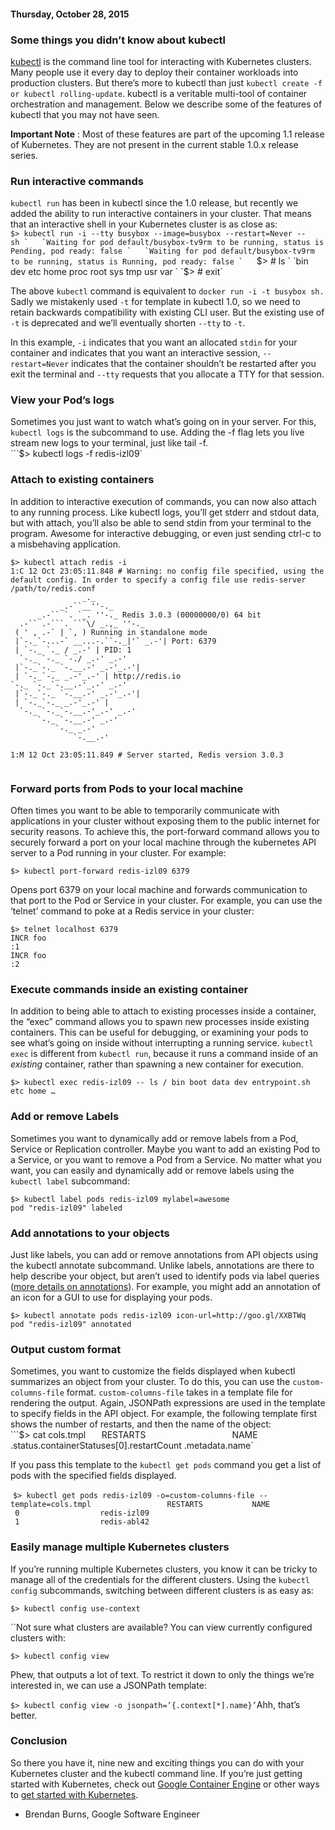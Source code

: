 #### Thursday, October 28, 2015 
### Some things you didn’t know about kubectl 
[kubectl](https://github.com/kubernetes/kubernetes/blob/master/docs/user-guide/kubectl-overview.md) is the command line tool for interacting with Kubernetes clusters. Many people use it every day to deploy their container workloads into production clusters. But there’s more to kubectl than just `kubectl create -f or kubectl rolling-update`. kubectl is a veritable multi-tool of container orchestration and management. Below we describe some of the features of kubectl that you may not have seen.&nbsp;  
  
**Important Note** : Most of these features are part of the upcoming 1.1 release of Kubernetes. They are not present in the current stable 1.0.x release series.  
  

### 

### Run interactive commands&nbsp;
  
`kubectl run` has been in kubectl since the 1.0 release, but recently we added the ability to run interactive containers in your cluster. That means that an interactive shell in your Kubernetes cluster is as close as:  
```$> kubectl run -i --tty busybox --image=busybox --restart=Never -- sh `  
`Waiting for pod default/busybox-tv9rm to be running, status is Pending, pod ready: false `  
`Waiting for pod default/busybox-tv9rm to be running, status is Running, pod ready: false `  
```$> # ls `  
`bin dev etc home proc root sys tmp usr var `  
`$> # exit`  
  
The above `kubectl` command is equivalent to `docker run -i -t busybox sh.` Sadly we mistakenly used `-t` for template in kubectl 1.0, so we need to retain backwards compatibility with existing CLI user. But the existing use of `-t` is deprecated and we’ll eventually shorten `--tty` to `-t`.  
  
In this example, `-i` indicates that you want an allocated `stdin` for your container and indicates that you want an interactive session, `--restart=Never` indicates that the container shouldn’t be restarted after you exit the terminal and `--tty` requests that you allocate a TTY for that session.  
  

### 

### View your Pod’s logs&nbsp;
  
Sometimes you just want to watch what’s going on in your server. For this, `kubectl logs` is the subcommand to use. Adding the -f flag lets you live stream new logs to your terminal, just like tail -f.  
```$> kubectl logs -f redis-izl09`  
  

### 

### Attach to existing containers
  
In addition to interactive execution of commands, you can now also attach to any running process. Like kubectl logs, you’ll get stderr and stdout data, but with attach, you’ll also be able to send stdin from your terminal to the program. Awesome for interactive debugging, or even just sending ctrl-c to a misbehaving application.  

```
$> kubectl attach redis -i
1:C 12 Oct 23:05:11.848 # Warning: no config file specified, using the default config. In order to specify a config file use redis-server /path/to/redis.conf
                _._                                                  
           _.-``__''-._                                             
      _.-`` `. `_. ''-._ Redis 3.0.3 (00000000/0) 64 bit
  .-`` .-```. ```\/ _.,_ ''-._                                   
 ( ' , .-` | `, ) Running in standalone mode
 |`-._`-...-` __...-.``-._|'` _.-'| Port: 6379
 | `-._ `._ / _.-' | PID: 1
  `-._ `-._ `-./ _.-' _.-'                                   
 |`-._`-._ `-.__.-' _.-'_.-'|                                  
 | `-._`-._ _.-'_.-' | http://redis.io
`-._ `-._`-.__.-'_.-' _.-'                                   
 |`-._`-._ `-.__.-' _.-'_.-'|                                  
 | `-._`-._ _.-'_.-' |                                  
  `-._ `-._`-.__.-'_.-' _.-'                                   
      `-._ `-.__.-' _.-'                                       
          `-._ _.-'                                           
              `-.__.-'                                               

1:M 12 Oct 23:05:11.849 # Server started, Redis version 3.0.3
```

```

```

### 

### Forward ports from Pods to your local machine&nbsp;
  
Often times you want to be able to temporarily communicate with applications in your cluster without exposing them to the public internet for security reasons. To achieve this, the port-forward command allows you to securely forward a port on your local machine through the kubernetes API server to a Pod running in your cluster. For example:  
  
`$> kubectl port-forward redis-izl09 6379`  
  
Opens port 6379 on your local machine and forwards communication to that port to the Pod or Service in your cluster. For example, you can use the ‘telnet’ command to poke at a Redis service in your cluster:  
  
`$> telnet localhost 6379 `  
`INCR foo `  
`:1 `  
`INCR foo `  
`:2`  
  
  

### Execute commands inside an existing container
In addition to being able to attach to existing processes inside a container, the “exec” command allows you to spawn new processes inside existing containers. This can be useful for debugging, or examining your pods to see what’s going on inside without interrupting a running service. `kubectl exec` is different from `kubectl run`, because it runs a command inside of an _existing_ container, rather than spawning a new container for execution.  
  
`$> kubectl exec redis-izl09 -- ls /
bin
boot
data
dev
entrypoint.sh
etc
home
…`  
  

### 

### Add or remove Labels&nbsp;
  
Sometimes you want to dynamically add or remove labels from a Pod, Service or Replication controller. Maybe you want to add an existing Pod to a Service, or you want to remove a Pod from a Service. No matter what you want, you can easily and dynamically add or remove labels using the `kubectl label` subcommand:  
  
`$> kubectl label pods redis-izl09 mylabel=awesome `  
`pod "redis-izl09" labeled`  
  

### 

### Add annotations to your objects&nbsp;
  
Just like labels, you can add or remove annotations from API objects using the kubectl annotate subcommand. Unlike labels, annotations are there to help describe your object, but aren’t used to identify pods via label queries ([more details on annotations](https://github.com/kubernetes/kubernetes/blob/master/docs/user-guide/annotations.md#annotations)). For example, you might add an annotation of an icon for a GUI to use for displaying your pods.  
  
`$> kubectl annotate pods redis-izl09 icon-url=http://goo.gl/XXBTWq `  
`pod "redis-izl09" annotated`  
  

### 

### Output custom format&nbsp;
  
Sometimes, you want to customize the fields displayed when kubectl summarizes an object from your cluster. To do this, you can use the `custom-columns-file` format. `custom-columns-file` takes in a template file for rendering the output. Again, JSONPath expressions are used in the template to specify fields in the API object. For example, the following template first shows the number of restarts, and then the name of the object:  
```$> cat cols.tmpl `  
`RESTARTS                                   NAME `  
`.status.containerStatuses[0].restartCount .metadata.name`  
  
If you pass this template to the `kubectl get pods` command you get a list of pods with the specified fields displayed.  
  
&nbsp;`$> kubectl get pods redis-izl09 -o=custom-columns-file --template=cols.tmpl                 RESTARTS           NAME `  
` 0                  redis-izl09 `  
` 1                  redis-abl42`  
  

### 

### Easily manage multiple Kubernetes clusters
  
If you’re running multiple Kubernetes clusters, you know it can be tricky to manage all of the credentials for the different clusters. Using the `kubectl config` subcommands, switching between different clusters is as easy as:  
  
`$> kubectl config use-context `  
  
``Not sure what clusters are available? You can view currently configured clusters with:  
  
`$> kubectl config view`  
  
Phew, that outputs a lot of text. To restrict it down to only the things we’re interested in, we can use a JSONPath template:  
  
`$> kubectl config view -o jsonpath=’{.context[*].name}’`Ahh, that’s better.  
  

### 

### Conclusion&nbsp;
  
So there you have it, nine new and exciting things you can do with your Kubernetes cluster and the kubectl command line. If you’re just getting started with Kubernetes, check out [Google Container Engine](https://cloud.google.com/container-engine/) or other ways to [get started with Kubernetes](http://kubernetes.io/gettingstarted/).  
  
- Brendan Burns, Google Software Engineer